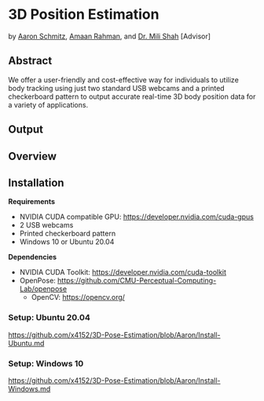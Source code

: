 # 3D Position Estimation
by [Aaron Schmitz](mailto:aaron.schmitz@cooper.edu), [Amaan Rahman](mailto:amaan.rahman@cooper.edu), and [Dr. Mili Shah](mailto:mili.shah@cooper.edu) [Advisor]

## Abstract

We offer a user-friendly and cost-effective way for individuals to utilize body tracking using just two standard USB webcams and a printed checkerboard pattern to output accurate real-time 3D body position data for a variety of applications.

## Output


## Overview


## Installation
**Requirements**
* NVIDIA CUDA compatible GPU: https://developer.nvidia.com/cuda-gpus
* 2 USB webcams
* Printed checkerboard pattern
* Windows 10 or Ubuntu 20.04

**Dependencies**
* NVIDIA CUDA Toolkit: https://developer.nvidia.com/cuda-toolkit
* OpenPose: https://github.com/CMU-Perceptual-Computing-Lab/openpose
  * OpenCV: https://opencv.org/

### Setup: Ubuntu 20.04
https://github.com/x4152/3D-Pose-Estimation/blob/Aaron/Install-Ubuntu.md
### Setup: Windows 10
https://github.com/x4152/3D-Pose-Estimation/blob/Aaron/Install-Windows.md
